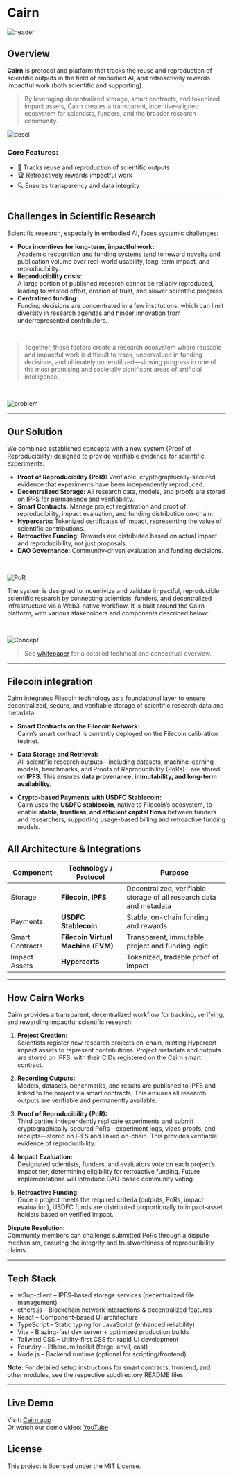 # Cairn

![header](assets/header.png)

##  Overview

**Cairn** is protocol and platform that tracks the reuse and reproduction of scientific outputs in the field of embodied AI, and retroactively rewards impactful work (both scientific and supporting).
 
 > By leveraging decentralized storage, smart contracts, and tokenized impact assets, Cairn creates a transparent, incentive-aligned ecosystem for scientists, funders, and the broader research community.

![desci](assets/filecoin.png)

### Core Features: 
  - 🔄 Tracks reuse and reproduction of scientific outputs  
  - 🏆 Retroactively rewards impactful work  
  - 🔍 Ensures transparency and data integrity  
---

## Challenges in Scientific Research

Scientific research, especially in embodied AI, faces systemic challenges: 

- **Poor incentives for long-term, impactful work:** \
Academic recognition and funding systems tend to reward novelty and publication volume over real-world usability, long-term impact, and reproducibility.
- **Reproducibility crisis**: \
A large portion of published research cannot be reliably reproduced, leading to wasted effort, erosion of trust, and slower scientific progress.  
- **Centralized funding**: \
Funding decisions are concentrated in a few institutions, which can limit diversity in research agendas and hinder innovation from underrepresented contributors.
<br>

> Together, these factors create a research ecosystem where reusable and impactful work is difficult to track, undervalued in funding decisions, and ultimately underutilized—slowing progress in one of the most promising and societally significant areas of artificial intelligence.
<br>

![problem](assets/problem.png)<br> 


---
##  Our Solution

We combined established concepts with a new system (Proof of Reproducibility) designed to provide verifiable evidence for scientific experiments:

- **Proof of Reproducibility (PoR):** Verifiable, cryptographically-secured evidence that experiments have been independently reproduced. 
- **Decentralized Storage:** All research data, models, and proofs are stored on IPFS for permanence and verifiability. 
- **Smart Contracts:** Manage project registration and proof of reproducibility, impact evaluation, and funding distribution on-chain.  
- **Hypercerts:** Tokenized certificates of impact, representing the value of scientific contributions.  
- **Retroactive Funding:** Rewards are distributed based on actual impact and reproducibility, not just proposals.  
- **DAO Governance:** Community-driven evaluation and funding decisions.
<br> 

![PoR](assets/PoR.png)


The system is designed to incentivize and validate impactful, reproducible scientific research by connecting scientists, funders, and decentralized infrastructure via a Web3-native workflow. It is built around the
Cairn platform, with various stakeholders and components described below:

<br> 

![Concept](assets/Cairn.png)
<br> 

> See [whitepaper](whitepaper/Cairn_whitepaper.pdf) for a detailed technical and conceptual overview. 
---

## Filecoin integration
Cairn integrates Filecoin technology as a foundational layer to ensure decentralized, secure, and verifiable storage of scientific research data and metadata:

- **Smart Contracts on the Filecoin Network:**  
  Cairn’s smart contract is currently deployed on the Filecoin calibration testnet.

- **Data Storage and Retrieval:**  
  All scientific research outputs—including datasets, machine learning models, benchmarks, and Proofs of Reproducibility (PoRs)—are stored on **IPFS**. This ensures **data provenance, immutability, and long-term availability**.

- **Crypto-based Payments with USDFC Stablecoin:**  
  Cairn uses the **USDFC stablecoin**, native to Filecoin’s ecosystem, to enable **stable, trustless, and efficient capital flows** between funders and researchers, supporting usage-based billing and retroactive funding models.

  
## All Architecture & Integrations

| Component         | Technology / Protocol         | Purpose                                              |
|-------------------|------------------------------|------------------------------------------------------|
| Storage           | **Filecoin**, **IPFS**       | Decentralized, verifiable storage of all research data and metadata |
| Payments          | **USDFC Stablecoin**         | Stable, on-chain funding and rewards                 |
| Smart Contracts   | **Filecoin Virtual Machine (FVM)** | Transparent, immutable project and funding logic     |
| Impact Assets     | **Hypercerts**                   | Tokenized, tradable proof of  impact       |

---

## How Cairn Works

Cairn provides a transparent, decentralized workflow for tracking, verifying, and rewarding impactful scientific research:

1. **Project Creation:**  
  Scientists register new research projects on-chain, minting Hypercert impact assets to represent contributions. Project metadata and outputs are stored on IPFS, with their CIDs registered on the Cairn smart contract.

2. **Recording Outputs:**  
  Models, datasets, benchmarks, and results are published to IPFS and linked to the project via smart contracts. This ensures all research outputs are verifiable and permanently available.

3. **Proof of Reproducibility (PoR):**  
  Third parties independently replicate experiments and submit cryptographically-secured PoRs—experiment logs, video proofs, and receipts—stored on IPFS and linked on-chain. This provides verifiable evidence of reproducibility.

4. **Impact Evaluation:**  
  Designated scientists, funders, and evaluators vote on each project’s impact tier, determining eligibility for retroactive funding. Future implementations will introduce DAO-based community voting.

5. **Retroactive Funding:**  
  Once a project meets the required criteria (outputs, PoRs, impact evaluation), USDFC funds are distributed proportionally to impact-asset holders based on verified impact.

**Dispute Resolution:**  
Community members can challenge submitted PoRs through a dispute mechanism, ensuring the integrity and trustworthiness of reproducibility claims.

---
## Tech Stack ##
-  w3up-client – IPFS-based storage services (decentralized file management)
- ethers.js – Blockchain network interactions & decentralized features
- React – Component-based UI architecture
- TypeScript – Static typing for JavaScript (enhanced reliability)
- Vite – Blazing-fast dev server + optimized production builds
- Tailwind CSS – Utility-first CSS for rapid UI development
- Foundry – Ethereum toolkit (forge, anvil, cast)
- Node.js – Backend runtime (optional for scripting/frontend)
  
**Note:** For detailed setup instructions for smart contracts, frontend, and other modules, see the respective subdirectory README files.

---
## Live Demo ##

Visit: [Cairn app](https://octopus-app-5rjoy.ondigitalocean.app/)\
Or watch our demo video: [YouTube](https://www.youtube.com/watch?v=aHEJTJmeWjM&ab_channel=LukaLevac)

## License ##
This project is licensed under the MIT License.






